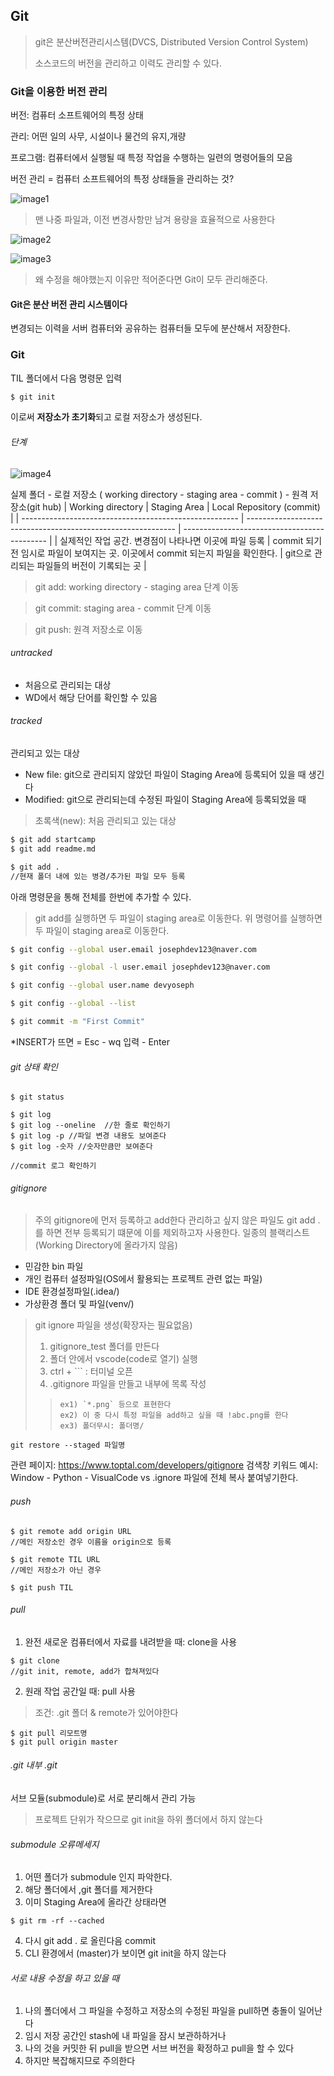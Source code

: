 ## Git

> git은 분산버전관리시스템(DVCS, Distributed Version Control System) 
>
> 소스코드의 버전을 관리하고 이력도 관리할 수 있다.


### Git을 이용한 버전 관리

버전: 컴퓨터 소프트웨어의 특정 상태

관리: 어떤 일의 사무, 시설이나 물건의 유지,개량

프로그램: 컴퓨터에서 실행될 때 특정 작업을 수행하는 일련의 명령어들의 모음



버전 관리 = 컴퓨터 소프트웨어의 특정 상태들을 관리하는 것?

![image1](../image/git1.png)

> 맨 나중 파일과, 이전 변경사항만 남겨 용량을 효율적으로 사용한다

![image2](../image/git2.png)

![image3](../image/git3.png)

> 왜 수정을 해야했는지 이유만 적어준다면 Git이 모두 관리해준다.

#### Git은 분산 버전 관리 시스템이다

변경되는 이력을 서버 컴퓨터와 공유하는 컴퓨터들 모두에 분산해서 저장한다.



### Git

TIL 폴더에서 다음 명령문 입력

```bash
$ git init
```

이로써 **저장소가 초기화**되고 로컬 저장소가 생성된다.

###### 단계
![image4](../image/git4.png)

실제 폴더 - 로컬 저장소 ( working directory - staging area - commit ) - 원격 저장소(git hub)
| Working directory                                      | Staging Area                                                 | Local Repository (commit)                    |
| ------------------------------------------------------ | ------------------------------------------------------------ | -------------------------------------------- |
| 실제적인 작업 공간. 변경점이 나타나면 이곳에 파일 등록 | commit 되기 전 임시로 파일이 보여지는 곳. 이곳에서 commit 되는지 파일을 확인한다. | git으로 관리되는 파일들의 버전이 기록되는 곳 |



> git add: working directory - staging area 단계 이동

> git commit: staging area - commit 단계 이동

> git push: 원격 저장소로 이동

###### untracked

* 처음으로 관리되는 대상
* WD에서 해당 단어를 확인할 수 있음

###### tracked

관리되고 있는 대상

* New file: git으로 관리되지 않았던 파일이 Staging Area에 등록되어 있을 때 생긴다
* Modified: git으로 관리되는데 수정된 파일이 Staging Area에 등록되었을 때

> 초록색(new): 처음 관리되고 있는 대상

```bash
$ git add startcamp
$ git add readme.md
```

```bash
$ git add .
//현재 폴더 내에 있는 병경/추가된 파일 모두 등록
```

아래 명령문을 통해 전체를 한번에 추가할 수 있다.

> git add를 실행하면 두 파일이 staging area로 이동한다.
> 위 명령어를 실행하면 두 파일이 staging area로 이동한다.

```bash
$ git config --global user.email josephdev123@naver.com

$ git config --global -l user.email josephdev123@naver.com

$ git config --global user.name devyoseph

$ git config --global --list

$ git commit -m "First Commit"
```

*INSERT가 뜨면 = Esc - wq 입력 - Enter

###### git 상태 확인
```
$ git status
```
```
$ git log
$ git log --oneline  //한 줄로 확인하기
$ git log -p //파일 변경 내용도 보여준다
$ git log -숫자 //숫자만큼만 보여준다

//commit 로그 확인하기
```
###### gitignore
> 주의 gitignore에 먼저 등록하고 add한다
> 관리하고 싶지 않은 파일도 git add .를 하면 전부 등록되기 떄문에 이를 제외하고자 사용한다.
> 일종의 블랙리스트 (Working Directory에 올라가지 않음)
* 민감한 bin 파일
* 개인 컴퓨터 설정파일(OS에서 활용되는 프로젝트 관련 없는 파일)
* IDE 환경설정파일(.idea/)
* 가상환경 폴더 및 파일(venv/)
> git ignore 파일을 생성(확장자는 필요없음)
> 1. gitignore_test 폴더를 만든다
> 2. 폴더 안에서 vscode(code로 열기) 실행
> 3. ctrl + ``` : 터미널 오픈
> 4. .gitignore 파일을 만들고 내부에 목록 작성
>>     ex1) `*.png` 등으로 표현한다
>>     ex2) 이 중 다시 특정 파일을 add하고 싶을 때 !abc.png를 한다
>>     ex3) 폴더무시: 폴더명/
```
git restore --staged 파일명
```
관련 페이지: https://www.toptal.com/developers/gitignore
검색창 키워드 예시: Window - Python - VisualCode
vs .ignore 파일에 전체 복사 붙여넣기한다.
###### push
```
$ git remote add origin URL
//메인 저장소인 경우 이름을 origin으로 등록
```
```
$ git remote TIL URL
//메인 저장소가 아닌 경우 
```
```
$ git push TIL
```

###### pull
1. 완전 새로운 컴퓨터에서 자료를 내려받을 때: clone을 사용
```
$ git clone
//git init, remote, add가 합쳐져있다
```
2. 원래 작업 공간일 때: pull 사용
> 조건: .git 폴더 & remote가 있어야한다
```
$ git pull 리모트명
$ git pull origin master
```
###### .git 내부 .git
서브 모듈(submodule)로 서로 분리해서 관리 가능
> 프로젝트 단위가 작으므로 git init을 하위 폴더에서 하지 않는다

###### submodule 오류메세지
1. 어떤 폴더가 submodule 인지 파악한다.
2. 해당 폴더에서 ,git 폴더를 제거한다
3. 이미 Staging Area에 올라간 상태라면
```
$ git rm -rf --cached
```
4. 다시 git add . 로 올린다음 commit
5. CLI 환경에서 (master)가 보이면 git init을 하지 않는다

###### 서로 내용 수정을 하고 있을 때
1. 나의 폴더에서 그 파일을 수정하고 저장소의 수정된 파일을 pull하면 충돌이 일어난다
2. 임시 저장 공간인 stash에 내 파일을 잠시 보관하하거나
3. 나의 것을 커밋한 뒤 pull을 받으면 서브 버전을 확정하고 pull을 할 수 있다
4. 하지만 복잡해지므로 주의한다
